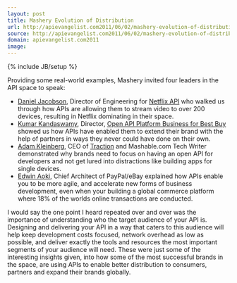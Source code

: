 ```yaml
---
layout: post
title: Mashery Evolution of Distribution
url: http://apievangelist.com2011/06/02/mashery-evolution-of-distribution/
source: http://apievangelist.com2011/06/02/mashery-evolution-of-distribution/
domain: apievangelist.com2011
image: 
---
```

{% include JB/setup %}<div></div>Providing some real-world examples, Mashery invited four leaders in the API space to speak:
<ul>
     <li>
          <a title="Daniel Jacobsen" href="http://twitter.com/!/daniel_jacobson">Daniel Jacobson</a>, Director of Engineering for <a title="Netflix API" href="http://developer.netflix.com/">Netflix API</a> who walked us through how APIs are allowing them to stream video to over 200 devices, resulting in Netflix dominating in their space.
     </li>
     <li>
          <a title="Kumar Kandaswamy" href="http://twitter.com/!/Kumar_K">Kumar Kandaswamy</a>, Director, <a title="Open API Platform Business for Best Buy" href="http://www.bbyopen.com/">Open API Platform Business for Best Buy</a> showed us how APIs have enabled them to extend their brand with the help of partners in ways they never could have done on their own.
     </li>
     <li>
          <a title="Adam Kleinberg" href="http://twitter.com/!/adamkleinberg">Adam Kleinberg</a>, CEO of <a title="Traction" href="http://www.tractionco.com/">Traction</a> and Mashable.com Tech Writer demonstrated why brands need to focus on having an open API for developers and not get lured into distractions like building apps for single devices.
     </li>
     <li>
          <a title="Edwin Aoki" href="http://twitter.com/!/edwinaoki">Edwin Aoki</a>, Chief Architect of PayPal/eBay explained how APIs enable you to be more agile, and accelerate new forms of business development, even when your building a global commerce platform where 18% of the worlds online transactions are conducted.
     </li>
</ul>I would say the one point I heard repeated over and over was the importance of understanding who the target audience of your API is. Designing and delivering your API in a way that caters to this audience will help keep development costs focused, network overhead as low as possible, and deliver exactly the tools and resources the most important segments of your audience will need.
These were just some of the interesting insights given, into how some of the most successful brands in the space, are using APIs to enable better distribution to consumers, partners and expand their brands globally.
